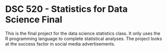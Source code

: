 # DSC 520 - Statistics for Data Science Final

This is the final project for the data science statistics class. It only uses the R programming language to complete statistical analyses. The project looks at the success factor in social media advertisements. 
